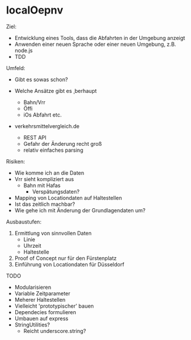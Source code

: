 localOepnv
==========

Ziel:
* Entwicklung eines Tools, dass die Abfahrten in der Umgebung anzeigt
* Anwenden einer neuen Sprache oder einer neuen Umgebung, z.B. node.js
* TDD 

Umfeld:
* Gibt es sowas schon?
* Welche Ansätze gibt es ¸berhaupt
	* Bahn/Vrr
	* Öffi
	* iOs Abfahrt etc.

* verkehrsmittelvergleich.de
	* REST API 
	* Gefahr der Änderung recht groß
	* relativ einfaches parsing 

Risiken:
* Wie komme ich an die Daten
* Vrr sieht kompliziert aus
	* Bahn mit Hafas
		* Verspätungsdaten?
* Mapping von Locationdaten auf Haltestellen
* Ist das zeitlich machbar?
* Wie gehe ich mit Änderung der Grundlagendaten um?

Ausbaustufen:
1. Ermittlung von sinnvollen Daten
	* Linie
	* Uhrzeit
	* Haltestelle
2. Proof of Concept nur für den Fürstenplatz
3. Einführung von Locationdaten für Düsseldorf


TODO

* Modularisieren
* Variable Zeitparameter
* Meherer Haltestellen
* Vielleicht 'prototypischer' bauen
* Dependecies formulieren
* Umbauen auf express
* StringUtilities?
	* Reicht underscore.string?


